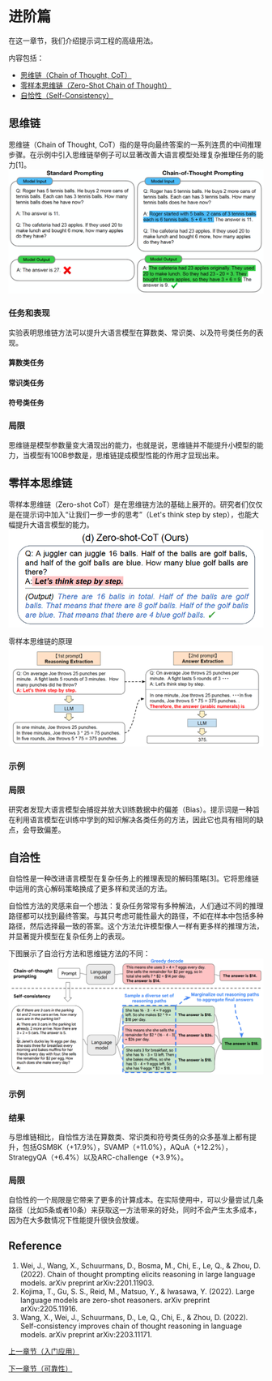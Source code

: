 # 进阶篇
在这一章节，我们介绍提示词工程的高级用法。

内容包括：
- [思维链（Chain of Thought, CoT）](#思维链)
- [零样本思维链（Zero-Shot Chain of Thought）](#零样本思维链)
- [自恰性（Self-Consistency）](#自恰性)

## 思维链
思维链（Chain of Thought, CoT）指的是导向最终答案的一系列连贯的中间推理步骤。在示例中引入思维链举例子可以显著改善大语言模型处理复杂推理任务的能力[1]。
![](../img/CoT.png)

### 任务和表现
实验表明思维链方法可以提升大语言模型在算数类、常识类、以及符号类任务的表现。

#### 算数类任务

#### 常识类任务

#### 符号类任务

### 局限
思维链是模型参数量变大涌现出的能力，也就是说，思维链并不能提升小模型的能力，当模型有100B参数是，思维链提成模型性能的作用才显现出来。

## 零样本思维链
零样本思维链（Zero-shot CoT）是在思维链方法的基础上展开的。研究者们仅仅是在提示词中加入“让我们一步一步的思考”（Let's think step by step），也能大幅提升大语言模型的能力。
![](../img/zero-shot-cot.png)

零样本思维链的原理
![](../img/how-zero-shot-cot-work.png)

### 示例

### 局限
研究者发现大语言模型会捕捉并放大训练数据中的偏差（Bias）。提示词是一种旨在利用语言模型在训练中学到的知识解决各类任务的方法，因此它也具有相同的缺点，会导致偏差。

## 自洽性
自恰性是一种改进语言模型在复杂任务上的推理表现的解码策略[3]。它将思维链中运用的贪心解码策略换成了更多样和灵活的方法。

自恰性方法的灵感来自一个想法：复杂任务常常有多种解法，人们通过不同的推理路径都可以找到最终答案。与其只考虑可能性最大的路径，不如在样本中包括多种路径，然后选择最一致的答案。这个方法允许模型像人一样有更多样的推理方法，并显著提升模型在复杂任务上的表现。

下图展示了自洽行方法和思维链方法的不同：
![](../img/self-consistency.png)

### 示例

### 结果
与思维链相比，自恰性方法在算数类、常识类和符号类任务的众多基准上都有提升，包括GSM8K（+17.9%），SVAMP（+11.0%），AQuA（+12.2%），StrategyQA（+6.4%）以及ARC-challenge（+3.9%）。

### 局限
自恰性的一个局限是它带来了更多的计算成本。在实际使用中，可以少量尝试几条路径（比如5条或者10条）来获取这一方法带来的好处，同时不会产生太多成本，因为在大多数情况下性能提升很快会放缓。

## Reference
1. Wei, J., Wang, X., Schuurmans, D., Bosma, M., Chi, E., Le, Q., & Zhou, D. (2022). Chain of thought prompting elicits reasoning in large language models. arXiv preprint arXiv:2201.11903.
2. Kojima, T., Gu, S. S., Reid, M., Matsuo, Y., & Iwasawa, Y. (2022). Large language models are zero-shot reasoners. arXiv preprint arXiv:2205.11916.
3. Wang, X., Wei, J., Schuurmans, D., Le, Q., Chi, E., & Zhou, D. (2022). Self-consistency improves chain of thought reasoning in language models. arXiv preprint arXiv:2203.11171.

[上一章节（入门应用）](prompting-basic-applications.md)

[下一章节（可靠性）](prompting-reliability.md)
